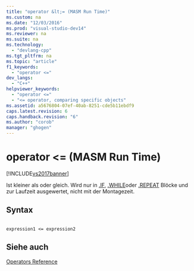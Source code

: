 ```yaml
---
title: "operator &lt;= (MASM Run Time)"
ms.custom: na
ms.date: "12/03/2016"
ms.prod: "visual-studio-dev14"
ms.reviewer: na
ms.suite: na
ms.technology: 
  - "devlang-cpp"
ms.tgt_pltfrm: na
ms.topic: "article"
f1_keywords: 
  - "operator <="
dev_langs: 
  - "C++"
helpviewer_keywords: 
  - "operator <="
  - "<= operator, comparing specific objects"
ms.assetid: a5676804-07ef-40ab-8251-cde5b11ebdf9
caps.latest.revision: 6
caps.handback.revision: "6"
ms.author: "corob"
manager: "ghogen"
---
```

# operator &lt;= (MASM Run Time)
[!INCLUDE[vs2017banner](../../assembler/inline/includes/vs2017banner.md)]

Ist kleiner als oder gleich.  Wird nur in [.IF](../../assembler/masm/dot-if.md), [.WHILE](../../assembler/masm/dot-while.md)oder [.REPEAT](../../assembler/masm/dot-repeat.md) Blöcke und zur Laufzeit ausgewertet, nicht mit der Montagezeit.  
  
## Syntax  
  
```  
  
expression1 <= expression2  
```  
  
## Siehe auch  
 [Operators Reference](../../assembler/masm/operators-reference.md)